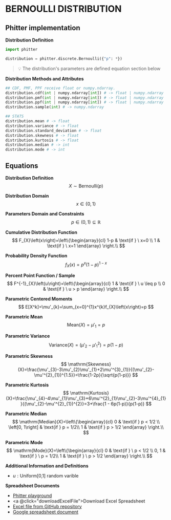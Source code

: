 # BERNOULLI DISTRIBUTION

## Phitter implementation

**Distribution Definition**

```python
import phitter

distribution = phitter.discrete.Bernoulli({"p": *})
```

> 💡 The distribution's parameters are defined equation section below

**Distribution Methods and Attributes**

```python
## CDF, PMF, PPF receive float or numpy.ndarray.
distribution.cdf(int | numpy.ndarray[int]) # -> float | numpy.ndarray
distribution.pmf(int | numpy.ndarray[int]) # -> float | numpy.ndarray
distribution.ppf(int | numpy.ndarray[int]) # -> float | numpy.ndarray
distribution.sample(int) # -> numpy.ndarray

## STATS
distribution.mean # -> float
distribution.variance # -> float
distribution.standard_deviation # -> float
distribution.skewness # -> float
distribution.kurtosis # -> float
distribution.median # -> int
distribution.mode # -> int
```

## Equations

**Distribution Definition**
$$ X\sim\mathrm{Bernoulli}\left(p\right) $$

**Distribution Domain**
$$ x\in\left\{0,1\right\} $$

**Parameters Domain and Constraints**
$$ p\in\left(0,1\right)\subseteq\mathbb{R} $$

**Cumulative Distribution Function**
$$ F_{X}\left(x\right)=\left\{\begin{array}{cl} 1-p & \text{if } \ x=0 \\ 1 & \text{if } \ x=1 \end{array} \right.\\ $$

**Probability Density Function**
$$ f_{X}\left(x\right)=p^x(1-p)^{1-x} $$

**Percent Point Function / Sample**
$$ F^{-1}_{X}\left(u\right)=\left\{\begin{array}{cl} 1 & \text{if } \ u \leq p \\ 0 & \text{if } \ u > p \end{array} \right.\\ $$

**Parametric Centered Moments**
$$ E[X^k]=\mu'_{k}=\sum_{x=0}^{1}x^{k}f_{X}\left(x\right)=p $$

**Parametric Mean**
$$ \mathrm{Mean}(X)=\mu'_{1}=p $$

**Parametric Variance**
$$ \mathrm{Variance}(X)=(\mu'_{2}-\mu'^{2}_{1})=p(1-p) $$

**Parametric Skewness**
$$ \mathrm{Skewness}(X)=\frac{\mu'_{3}-3\mu'_{2}\mu'_{1}+2\mu'^{3}_{1}}{(\mu'_{2}-\mu'^{2}_{1})^{1.5}}=\frac{1-2p}{\sqrt{p(1-p)}} $$

**Parametric Kurtosis**
$$ \mathrm{Kurtosis}(X)=\frac{\mu'_{4}-4\mu'_{1}\mu'_{3}+6\mu'^{2}_{1}\mu'_{2}-3\mu'^{4}_{1}}{(\mu'_{2}-\mu'^{2}_{1})^{2}}=3+\frac{1 - 6p(1-p)}{p(1-p)} $$

**Parametric Median**
$$ \mathrm{Median}(X)=\left\{\begin{array}{cl} 0 & \text{if } p < 1/2 \\ \left[0, 1\right] & \text{if } p = 1/2\\ 1 & \text{if } p > 1/2 \end{array} \right.\\ $$

**Parametric Mode**
$$ \mathrm{Mode}(X)=\left\{\begin{array}{cl} 0 & \text{if } \ p < 1/2 \\ 0, 1 & \text{if } \ p = 1/2\\ 1 & \text{if } \ p > 1/2 \end{array} \right.\\ $$

**Additional Information and Definitions**
- $u:\text{Uniform[0,1] random varible}$

**Spreadsheet Documents**

-   [Phitter playground](https://phitter.io/distributions/discrete/bernoulli)
-   <a @click="downloadExcelFile">Download Excel Spreadsheet</a>
-   [Excel file from GitHub repository](https://github.com/phitter-core/phitter-files/blob/main/discrete/bernoulli.xlsx)
-   [Google spreadsheet document](https://docs.google.com/spreadsheets/d/1sWJZYZWW8cVLFXYV-fb3Lq4y2YgWzgTGWHfhIJ0zM5c)

<script setup>
const downloadExcelFile = function() {
    const fileId = "bernoulli";
    const url = `https://raw.githubusercontent.com/phitter-core/phitter-files/main/discrete/${fileId}.xlsx`;
    const link = document.createElement("a");
    link.href = url;
    link.setAttribute("download", `${fileId}.xlsx`);
    document.body.appendChild(link);
    link.click();
    document.body.removeChild(link);
};
</script>

<style module>
a {
  cursor: pointer;
}
</style>
    